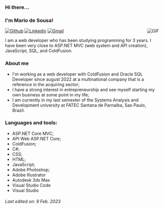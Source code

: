 ### Hi there... 
### I'm Mario de Sousa!
<img align="right" alt="GIF" src="https://camo.githubusercontent.com/ffbf71edb9eb65671926a8cc42a5a740bf5b799a9b93699a3a0de76e1793a80b/68747470733a2f2f6d656469612e67697068792e636f6d2f6d656469612f54456e586b637348725034596564436868412f67697068792e676966" />

[![Github](https://img.shields.io/badge/-Github-000?style=flat&logo=Github&logoColor=white)](https://github.com/marioxxf)
[![Linkedin](https://img.shields.io/badge/-LinkedIn-blue?style=flat&logo=Linkedin&logoColor=white)](https://www.linkedin.com/in/mariojunior6)
[![Gmail](https://img.shields.io/badge/-mariodesousajnr@gmail.com-c14438?style=flat&logo=Gmail&logoColor=white)](mailto:mariodesousajnr@gmail.com)

<p>
  I am a web developer who has been studying programming for 3 years. I have been very close to ASP.NET MVC (web system and API creation), JavaScript, SQL, and ColdFusion.
</p>

### About me

- I'm working as a web developer with ColdFusion and Oracle SQL Developer since august 2022 at a multinational company that is a reference in the acquiring sector;
- I have a strong interest in entrepreneurship and see myself starting my own business at some point in my life;
- I am currently in my last semester of the Systems Analysis and Development university at FATEC Santana de Parnaíba, Sao Paulo, Brazil.

### Languages and tools:
- ASP.NET Core MVC;
- API Web ASP.NET Core;
- ColdFusion;
- C#;
- CSS;
- HTML;
- JavaScript;
- Adobe Photoshop;
- Adobe Illustrator
- Autodesk 3ds Max
- Visual Studio Code
- Visual Studio

###### Last edited on: 9 Feb. 2023
